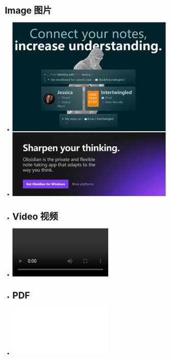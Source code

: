 # Image 图片
- ![image.png](../assets/image_1692278945648_0.png)
- ![image.png](../assets/image_1692278965861_0.png)
- # Video 视频
- ![Lisp概览.mp4](../assets/Lisp概览_1692279019380_0.mp4)
- # PDF
- ![Lorem Ipsum_20230817211936.pdf](../assets/Lorem_Ipsum_20230817211936_1692279033193_0.pdf)